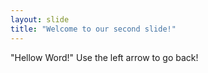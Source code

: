 ```yaml
---
layout: slide
title: "Welcome to our second slide!"
---
```

"Hellow Word!"
Use the left arrow to go back!

